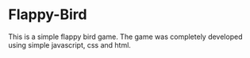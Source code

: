 # Flappy-Bird

This is a simple flappy bird game.
The game was completely developed using simple javascript, css and html. 
